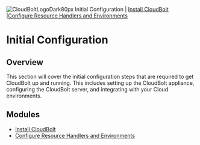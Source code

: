 ![CloudBoltLogoDark80px](https://github.com/user-attachments/assets/66cf699d-6792-4d67-b34c-d153bd92944e)
Initial Configuration | [Install CloudBolt](../01_install_cloudbolt/README.md) |[Configure Resource Handlers and Environments](../02_configure_resource_handlers_and_environments/README.md)
# Initial Configuration

## Overview
This section will cover the initial configuration steps that are required to get CloudBolt up and running. This includes setting up the CloudBolt appliance, configuring the CloudBolt server, and integrating with your Cloud environments.

## Modules
- [Install CloudBolt](01_install_cloudbolt/README.md)
- [Configure Resource Handlers and Environments](02_configure_resource_handlers_and_environments/README.md)